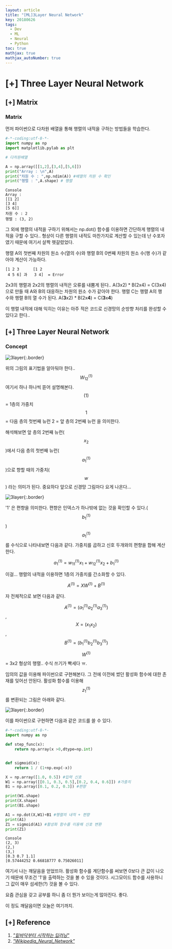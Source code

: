 ```yaml
---
layout: article
title: "[ML]3Layer Neural Network"
key: 20180626
tags:
  - Dev
  - ML
  - Neural
  - Python
toc: true
mathjax: true
mathjax_autoNumber: true
---
```


# [+] Three Layer Neural Network

<!--more-->

## [+] Matrix

### Matrix

먼저 파이썬으로 다차원 배열을 통해 행렬의 내적을 구하는 방법들을 학습한다.

```python
#-*-coding:utf-8-*-
import numpy as np
import matplotlib.pylab as plt

# 다차원배열

A = np.array([[1,2],[3,4],[5,6]])
print("Array : \n",A)
print("차원 수 : ",np.ndim(A)) #배열의 차원 수 확인
print("행렬 : ",A.shape) # 행렬
```

```
Console
Array :
[[1 2]
[3 4]
[5 6]]
차원 수 : 2
행렬 : (3, 2)
```

그 외에 행렬의 내적을 구하기 위해서는 np.dot() 함수를 이용하면 간단하게 행렬의 내적을 구할 수 있다..
형상이 다른 행렬의 내적도 마찬가지로 계산할 수 있는데 난 수포자였기 때문에 여기서 살짝 헷갈렸었다.

행렬 A의 첫번째 차원의 원소 수(열의 수)와 행렬 B의 0번째 차원의 원소 수(행 수)가 같아야 계산이 가능하다.

```
[1 2 3  	[1 2
 4 5 6] 과 	3 4]  = Error
```

2x3의 행렬과 2x2의 행렬의 내적은 오류를 내뿜게 된다..
A(3x2) * B(2x4) = C(3x4) 으로 만들 때 A와 B의 대응하는 차원의 원소 수가 같아야 한다. 행렬 C는 행렬 A의 행 수와 행렬 B의 열 수가 된다. A(**3**x2) * B(2x**4**) = C(**3**x**4**)

이 행렬 내적에 대해 익히는 이유는 아주 적은 코드로 신경망의 순방향 처리를 완성할 수 있다고 한다..

## [+] Three Layer Neural Network

### Concept

![3layer](https://github.com/Shhoya/Shhoya.github.io/blob/master/assets/images/task/3layer.png?raw=true "3layer"){:.border}

위의 그림의 표기법을 알아둬야 한다.. $$W_{12}^{(1)}$$  여기서 하나 하나씩 뜯어 설명해본다.
$$(1)$$ = 1층의 가중치
$$1$$ = 다음 층의 첫번째 뉴런
2 = 앞 층의 2번째 뉴런
을 의미한다.

해석해보면 앞 층의 2번째 뉴런($$x_2$$)에서 다음 층의 첫번째 뉴런($$a_{1}^{(1)}$$)으로 향할 때의 가중치($$w$$) 라는 의미가 된다.
중요하다 앞으로 신경망 그림마다 요게 나온다...

![3layer](https://github.com/Shhoya/Shhoya.github.io/blob/master/assets/images/task/3layer2.png?raw=true "3layer"){:.border}

'1' 은 편향을 의미한다. 편향은 인덱스가 하나밖에 없는 것을 확인할 수 있다.($$b_1^{(1)}$$)
$$a_1^{(1)}$$ 를 수식으로 나타내보면 다음과 같다. 가중치를 곱하고 신호 두개와의 편향을 합해 계산한다.

$$a_1^{(1)} = w_{11}^{(1)}x_1 + w_{12}^{(1)}x_2 + b_1^{(1)}$$

이걸... 행렬의 내적을 이용하면 1층의 가중치를 간소화할 수 있다.

$$A^{(1)} = XW^{(1)} + B^{(1)}$$

자 전체적으로 보면 다음과 같다.

$$A^{(1)} = (a_1^{(1)} a_2^{(1)} a_3^{(1)})$$ , $$X = (x_1 x_2)$$ , $$B^{(1)} = (b_1^{(1)} b_2^{(1)} b_3^{(1)})$$ 

$$W^{(1)}$$ = 3x2 형상의 행렬.. 수식 쓰기가 빡세다 ㅠ. 

임의의 값을 이용해 파이썬으로 구현해본다. 그 전에 이전에 썼던 활성화 함수에 대한 존재를 잊어선 안된다. 활성화 함수를 이용해 $$z_1^{(1)}$$ 를 변환되는 그림은 아래와 같다.

![3layer](https://github.com/Shhoya/Shhoya.github.io/blob/master/assets/images/task/3layer3.png?raw=true "3layer"){:.border}

이를 파이썬으로 구현하면 다음과 같은 코드를 쓸 수 있다.

```python
#-*-coding:utf-8-*-
import numpy as np

def step_func(x):
    return np.array(x >0,dtype=np.int)


def sigmoid(x):
    return 1 / (1+np.exp(-x))

X = np.array([1.0, 0.5]) #입력 신호
W1 = np.array([[0.1, 0.3, 0.5],[0.2, 0.4, 0.6]]) #가중치
B1 = np.array([0.1, 0.2, 0.3]) #편향

print(W1.shape)
print(X.shape)
print(B1.shape)

A1 = np.dot(X,W1)+B1 #행렬의 내적 + 편향
print(A1)
Z1 = sigmoid(A1) #활성화 함수를 이용해 신호 변환
print(Z1)

```

```
Console
(2, 3)
(2,)
(3,)
[0.3 0.7 1.1]
[0.57444252 0.66818777 0.75026011]
```

여기서 나는 깨달음을 얻었뜨아.
활성화 함수를 계단함수를 써보면 0보다 큰 값이 나오기 때문에 무조건 '1'을 출력하는 것을 볼 수 있을 것이다.
시그모이드 함수를 사용하니 그 값이 매우 섬세한(?) 것을 볼 수 있다.

요즘 관심을 갖고 공부를 하니 좀 더 뭔가 보이는게 많아진다. 좋다.

이 정도 깨달음이면 오늘은 여기까지.

## [+] Reference

1. <a href="http://www.hanbit.co.kr/store/books/look.php?p_code=B8475831198">*"밑바닥부터 시작하는 딥러닝"*</a>
2. <a href="https://en.wikipedia.org/wiki/Artificial_neural_network">*"Wikipedia_Neural_Network"*</a>